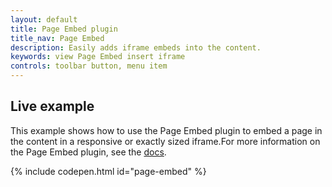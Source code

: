 ```yaml
---
layout: default
title: Page Embed plugin
title_nav: Page Embed
description: Easily adds iframe embeds into the content.
keywords: view Page Embed insert iframe
controls: toolbar button, menu item
---
```



## Live example


This example shows how to use the Page Embed plugin to embed a page in the content in a responsive or exactly sized iframe.For more information on the Page Embed plugin, see the [docs]({{site.baseurl}}/plugins/pageembed/).

{% include codepen.html id="page-embed" %}